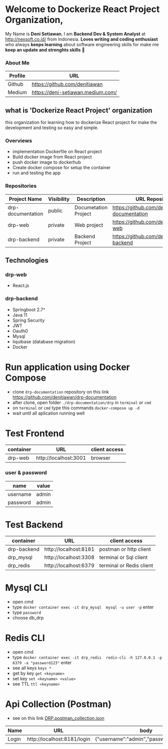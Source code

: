 # Welcome to Dockerize React Project Organization, 

My Name is **Deni Setiawan**, I am **Backend Dev & System Analyst** at http://nexsoft.co.id/ from Indonesia.
**Loves writing and coding enthusiast** who always **keeps learning** about software engineering skills for make me **keep an update and strenghts skills** 🚀


### About Me
| Profile     | URL                                                          | 
|------------------|--------------|
| Github | https://github.com/denitiawan |
| Medium | https://deni-setiawan.medium.com/ |

## what is 'Dockerize React Project' organization
this organization for learning how to dockerize React project for make the development and testing so easy and simple.
 
### Overviews
- implementation Dockerfile on React project
- Build docker image from React project
- push docker image to dockerhub
- Create docker compose for setup the container 
- run and testing the app

### Repositories
| Project Name     | Visibility     | Description  | URL Repository                                                          | 
|------------------|--------------|--------------|-------------------------------------------------------------------------|
| drp-documentation | public | Documetation Project | https://github.com/denitiawan/drp-documentation                                        |
| drp-web | private | Web project | https://github.com/denitiawan/drp-web                                         |
| drp-backend | private | Backend Project | https://github.com/denitiawan/drp-backend          

## Technologies
### drp-web
- React.js

### drp-backend
- Springboot 2.7^
- Java 11
- Spring Security
- JWT 
- Oauth0
- Mysql
- liquibase (database migration)
- Docker



# Run application using Docker Compose
- clone `drp-documentation` repository on this link https://github.com/denitiawan/drp-documentation
- after clone, open folder `./drp-documentation/drp` in `terminal` or `cmd`
- on `terminal` or `cmd` type this commands `docker-compose up -d`
- wait until all aplication running well

# Test Frontend 
| container     | URL      | client access |
|--------|--------------|--------------|
| drp-web | http://localhost:3001 | browser |

### user & password
| name | value |
|----|----|
| username | admin |
| password | admin |


# Test Backend
| container     | URL      | client access |
|--------|--------------|--------------|
| drp-backend | http://localhost:8181 | postman or http client |
| drp_mysql | http://localhost:3308 | terminal or Sql client  |
| drp_redis | http://localhost:6379 | terminal or Redis client |


# Mysql CLI
- open cmd
- type `docker container exec -it drp_mysql  mysql -u user -p` enter
- type `password`
- choose db_drp


# Redis CLI
- open cmd
- type `docker container exec -it drp_redis  redis-cli -h 127.0.0.1 -p 6379 -a "password123"` enter
- see all keys `keys *`
- get by key `get <keyname>`
- set key `set <keyname> <value>`
- see TTL `ttl <keyname>`

# Api Collection (Postman)
- see on this link [DRP.postman_collection.json](https://github.com/denitiawan/drp-documentation/blob/main/postman/DRP.postman_collection.json)

| Name | URL | body |
|--------|--------|--------|
| Login | http://localhost:8181/login  |{"username":"admin","password":"admin"} |



